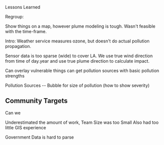 

Lessons Learned


Regroup:

Show things on a map, however plume modeling is tough.
Wasn't feasible with the time-frame. 


Intro: 
Weather service measures ozone, but doesn't do actual pollution propagation.

Sensor data is too sparse (wide) to cover LA. We use true wind direction from time of day.year and use true plume direction
to calculate impact. 

Can overlay vulnerable things
can get pollution sources with basic pollution strengths


Pollution Sources
-- Bubble for size of pollution (how to show severity)


Community Targets 
-- 

Can we


Underestimated the amount of work, Team Size was too Small
Also had too little GIS experience


Government Data is hard to parse 